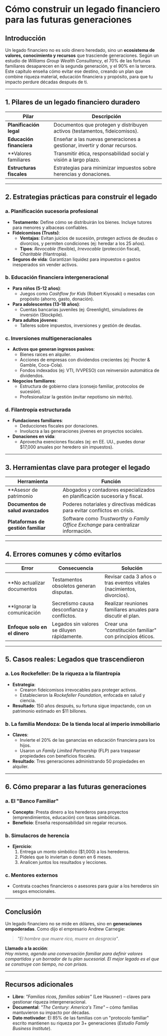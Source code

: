 # Cómo construir un legado financiero para las futuras generaciones

## Introducción

Un legado financiero no es solo dinero heredado, sino un **ecosistema de valores, conocimiento y recursos** que trasciende generaciones. Según un estudio de *Williams Group Wealth Consultancy*, el 70% de las fortunas familiares desaparecen en la segunda generación, y el 90% en la tercera. Este capítulo enseña cómo evitar ese destino, creando un plan que combine riqueza material, educación financiera y propósito, para que tu impacto perdure décadas después de ti.

---

## 1. Pilares de un legado financiero duradero

| **Pilar** | **Descripción** |  
|-------------------------|---------------------------------------------------------------------------------|  
| **Planificación legal** | Documentos que protegen y distribuyen activos (testamentos, fideicomisos).      |  
| **Educación financiera** | Enseñar a las nuevas generaciones a gestionar, invertir y donar recursos.       |  
| **Valores familiares| Transmitir ética, responsabilidad social y visión a largo plazo.                |  
| **Estructuras fiscales** | Estrategias para minimizar impuestos sobre herencias y donaciones.              |  

---

## 2. Estrategias prácticas para construir el legado

### a. Planificación sucesoria profesional

- **Testamento**: Define cómo se distribuirán los bienes. Incluye tutores para menores y albaceas confiables.  
- **Fideicomisos (Trusts)**:  
  - **Ventajas**: Evitan juicios de sucesión, protegen activos de deudas o divorcios, y permiten condiciones (ej: heredar a los 25 años).  
  - **Tipos**: *Revocable* (flexible), *Irrevocable* (protección fiscal), *Charitable* (filantropía).  
- **Seguros de vida**: Garantizan liquidez para impuestos o gastos inesperados sin vender activos.  

### b. Educación financiera intergeneracional

- **Para niños (5-12 años)**:  
  - Juegos como *Cashflow for Kids* (Robert Kiyosaki) o mesadas con propósito (ahorro, gasto, donación).  
- **Para adolescentes (13-18 años)**:  
  - Cuentas bancarias juveniles (ej: Greenlight), simuladores de inversión (Stockpile).  
- **Para adultos jóvenes**:  
  - Talleres sobre impuestos, inversiones y gestión de deudas.  

### c. Inversiones multigeneracionales

- **Activos que generan ingresos pasivos**:  
  - Bienes raíces en alquiler.  
  - Acciones de empresas con dividendos crecientes (ej: Procter & Gamble, Coca-Cola).  
  - Fondos indexados (ej: VTI, IVVPESO) con reinversión automática de dividendos.  
- **Negocios familiares**:  
  - Estructura de gobierno clara (consejo familiar, protocolos de sucesión).  
  - Profesionalizar la gestión (evitar nepotismo sin mérito).  

### d. Filantropía estructurada

- **Fundaciones familiares**:  
  - Deducciones fiscales por donaciones.  
  - Involucra a las generaciones jóvenes en proyectos sociales.  
- **Donaciones en vida**:  
  - Aprovecha exenciones fiscales (ej: en EE. UU., puedes donar $17,000 anuales por heredero sin impuestos).  

---

## 3. Herramientas clave para proteger el legado

| **Herramienta** | **Función** |  
|---------------------------------|-----------------------------------------------------------------------------|  
| **Asesor de patrimonio      | Abogados y contadores especializados en planificación sucesoria y fiscal.   |  
| **Documentos de salud avanzados** | Poderes notariales y directivas médicas para evitar conflictos en crisis. |  
| **Plataformas de gestión familiar** | Software como *Trustworthy* o *Family Office Exchange* para centralizar información. |  

---

## 4. Errores comunes y cómo evitarlos

| **Error** | **Consecuencia** | **Solución** |  
|-------------------------------|-----------------------------------------------|----------------------------------------|  
| **No actualizar documentos| Testamentos obsoletos generan disputas.       | Revisar cada 3 años o tras eventos vitales (nacimientos, divorcios). |  
| **Ignorar la comunicación | Secretismo causa desconfianza y conflictos.   | Realizar reuniones familiares anuales para discutir el plan. |  
| **Enfoque solo en el dinero** | Legados sin valores se diluyen rápidamente.   | Crear una "constitución familiar" con principios éticos. |  

---

## 5. Casos reales: Legados que trascendieron

### a. Los Rockefeller: De la riqueza a la filantropía

- **Estrategia**:  
  - Crearon fideicomisos irrevocables para proteger activos.  
  - Establecieron la *Rockefeller Foundation*, enfocada en salud y ciencia.  
- **Resultado**: 150 años después, su fortuna sigue impactando, con un patrimonio estimado en $11 billones.  

### b. La familia Mendoza: De la tienda local al imperio inmobiliario

- **Claves**:  
  - Invierte el 20% de las ganancias en educación financiera para los hijos.  
  - Usaron un *Family Limited Partnership* (FLP) para traspasar propiedades con beneficios fiscales.  
- **Resultado**: Tres generaciones administrando 50 propiedades en alquiler.  

---

## 6. Cómo preparar a las futuras generaciones

### a. El "Banco Familiar"

- **Concepto**: Presta dinero a los herederos para proyectos (emprendimientos, educación) con tasas simbólicas.  
- **Beneficio**: Enseña responsabilidad sin regalar recursos.  

### b. Simulacros de herencia

- **Ejercicio**:  
  1. Entrega un monto simbólico ($1,000) a los herederos.  
  2. Pídeles que lo inviertan o donen en 6 meses.  
  3. Analicen juntos los resultados y lecciones.  

### c. Mentores externos

- Contrata coaches financieros o asesores para guiar a los herederos sin sesgos emocionales.  

---

## Conclusión

Un legado financiero no se mide en dólares, sino en **generaciones empoderadas**. Como dijo el empresario Andrew Carnegie:  
> *"El hombre que muere rico, muere en desgracia"*.  

**Llamado a la acción**:  
*Hoy mismo, agenda una conversación familiar para definir valores compartidos y un borrador de tu plan sucesorial. El mejor legado es el que se construye con tiempo, no con prisas.*  

---

## Recursos adicionales

- **Libro**: *"Familias ricas, familias sabias"* (Lee Hausner) – claves para gestionar riqueza intergeneracional.  
- **Documental**: *"The Century: America's Time"* – cómo familias mantuvieron su impacto por décadas.  
- **Dato motivador**: El 85% de las familias con un "protocolo familiar" escrito mantienen su riqueza por 3+ generaciones (*Estudio Family Business Institute*).  
